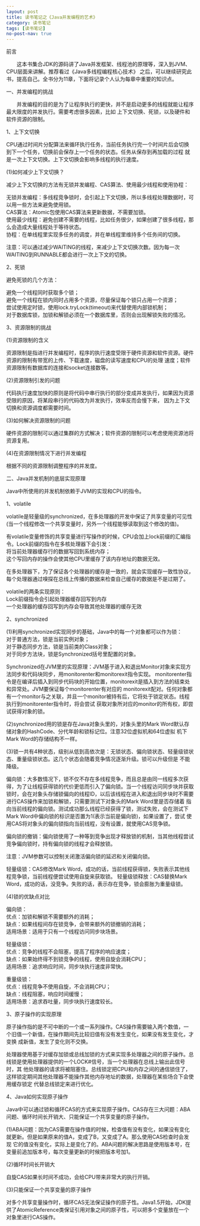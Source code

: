 ```yaml
---
layout: post
title: 读书笔记之《Java并发编程的艺术》
category: 读书笔记
tags: [读书笔记]
no-post-nav: true
---
```


前言

&ensp;&ensp;&ensp;&ensp;这本书集合JDK的源码讲了Java并发框架、线程池的原理等，深入到JVM、CPU层面来讲解。推荐看过《Java多线程编程核心技术》
之后，可以继续研究此书，提高自己。全书分为11章，下面将记录个人认为每章中重要的知识点。

一、并发编程的挑战

&ensp;&ensp;&ensp;&ensp;并发编程的目的是为了让程序执行的更快，并不是启动更多的线程就能让程序最大限度的并发执行。需要考虑很多因素，比如
上下文切换、死锁，以及硬件和软件资源的限制。

1、上下文切换

CPU通过时间片分配算法来循环执行任务，当前任务执行完一个时间片后会切换到下一个任务，切换前会保存上一个任务的状态。任务从保存到再加载的过程
就是一次上下文切换。上下文切换会影响多线程的执行速度。

(1)如何减少上下文切换？

减少上下文切换的方法有无锁并发编程、CAS算法、使用最少线程和使用协程：

无锁并发编程：多线程竞争锁时，会引起上下文切换，所以多线程处理数据时，可以用一些方法来避免使用锁。<br/>
CAS算法：Atomic包使用CAS算法来更新数据，不需要加锁。<br/>
使用最少线程：避免创建不需要的线程，比如任务很少，如果创建了很多线程，那么会造成大量线程处于等待状态。<br/>
协程：在单线程里实现多任务的调度，并在单线程里维持多个任务间的切换。

注意：可以通过减少WAITING的线程，来减少上下文切换次数。因为每一次WAITING到RUNNABLE都会进行一次上下文的切换。

2、死锁

避免死锁的几个方法：

避免一个线程同时获取多个锁；<br/>
避免一个线程在锁内同时占用多个资源，尽量保证每个锁只占用一个资源；<br/>
尝试使用定时锁，使用lock.tryLock(timeout)来代替使用内部锁机制；<br/>
对于数据库锁，加锁和解锁必须在一个数据库里，否则会出现解锁失败的情况。

3、资源限制的挑战

(1)资源限制的含义

资源限制是指进行并发编程时，程序的执行速度受限于硬件资源和软件资源。硬件资源的限制有带宽的上传、下载速度，磁盘的读写速度和CPU的处理
速度；软件资源限制有数据库的连接和socket连接数等。

(2)资源限制引发的问题

代码执行速度加快的原则是将代码中串行执行的部分变成并发执行，如果因为资源受限的原因，将某段串行的代码改为并发执行，效率反而会慢下来，
因为上下文切换和资源调度都需要时间。

(3)如何解决资源限制的问题

硬件资源的限制可以通过集群的方式解决；软件资源的限制可以考虑使用资源池将资源复用。

(4)在资源限制情况下进行并发编程

根据不同的资源限制调整程序的并发度。


二、Java并发机制的底层实现原理

Java中所使用的并发机制依赖于JVM的实现和CPU的指令。

1、volatile

volatile是轻量级的synchronized，在多处理器的开发中保证了共享变量的可见性(当一个线程修改一个共享变量时，另外一个线程能够读取到这个修改的值)。

有volatile变量修饰的共享变量进行写操作的时候，CPU会加上lock前缀的汇编指令。Lock前缀的指令在多核处理器下会引发：<br/>
将当前处理器缓存行的数据写回到系统内存；<br/>
这个写回内存的操作会使其他CPU里缓存了该内存地址的数据无效。

在多处理器下，为了保证各个处理器的缓存是一致的，就会实现缓存一致性协议，每个处理器通过嗅探在总线上传播的数据来检查自己缓存的数据是不是过期了。

volatile的两条实现原则：<br/>
Lock前缀指令会引起处理器缓存回写到内存<br/>
一个处理器的缓存回写到内存会导致其他处理器的缓存无效<br/>

2、synchronized

(1)利用synchronized实现同步的基础，Java中的每一个对象都可以作为锁：<br/>
对于普通方法，锁是当前实例对象；<br/>
对于静态同步方法，锁是当前类的Class对象；<br/>
对于同步方法块，锁是Synchronized括号里配置的对象。

Synchronized在JVM里的实现原理：JVM基于进入和退出Monitor对象来实现方法同步和代码块同步，用monitorenter和monitorexit指令实现。
monitorenter指令是在编译后插入到同步代码块的开始位置，monitorexit是插入到方法的结束处和异常处。JVM要保证每个monitorenter有对应的
monitorexit配对。任何对象都有一个monitor与之关联，并且一个monitor被持有后，它将处于锁定状态。线程执行到monitorenter指令时，将会尝试
获取对象所对应的monitor的所有权，即尝试获得对象的锁。

(2)synchronized用的锁是存在Java对象头里的，对象头里的Mark Word默认存储对象的HashCode、分代年龄和锁标记位。注意32位虚拟机和64位虚拟
机下Mark Word的存储结构不一样。

(3)锁一共有4种状态，级别从低到高依次是：无锁状态、偏向锁状态、轻量级锁状态、重量级锁状态。这几个状态会随着竞争情况逐渐升级。锁可以升级但是
不能降级。

偏向锁：大多数情况下，锁不仅不存在多线程竞争，而且总是由同一线程多次获得，为了让线程获得锁的代价更低而引入了偏向锁。当一个线程访问同步块并获取
锁时，会在对象头存储锁偏向的线程ID，以后该线程在进入和退出同步块时不需要进行CAS操作来加锁和解锁，只需要测试下对象头的Mark Word里是否存储着
指向当前线程的偏向锁。测试成功那么线程已经获得了锁，测试失败，会在测试下Mark Word中偏向锁的标识是否置为1(表示当前是偏向锁)，如果设置了，尝试
使用CAS将对象头的偏向锁指向当前线程，没有设置，就使用CAS竞争锁。

偏向锁的撤销：偏向锁使用了一种等到竞争出现才释放锁的机制，当其他线程尝试竞争偏向锁时，持有偏向锁的线程才会释放锁。

注意：JVM参数可以控制关闭激活偏向锁的延迟和关闭偏向锁。

轻量级锁：CAS修改Mark Word，成功的话，当前线程获得锁，失败表示其他线程竞争锁，当前线程便尝试使用自旋来获取锁。
轻量级锁释放：CAS替换Mark Word，成功的话，没竞争。失败的话，表示存在竞争，锁会膨胀为重量级锁。

(4)锁的优缺点对比

偏向锁：<br/> 
优点：加锁和解锁不需要额外的消耗；<br/> 
缺点：如果线程间存在锁竞争，会带来额外的锁撤销的消耗；<br/> 
适用场景：适用于只有一个线程访问同步块场景。

轻量级锁：<br/> 
优点：竞争的线程不会阻塞，提高了程序的响应速度；<br/> 
缺点：如果始终得不到锁竞争的线程，使用自旋会消耗CPU；<br/> 
适用场景：追求响应时间，同步块执行速度非常快。

重量级锁：<br/> 
优点：线程竞争不使用自旋，不会消耗CPU；<br/> 
缺点：线程阻塞，响应时间缓慢；<br/> 
适用场景：追求吞吐量，同步块执行速度较长。

3、原子操作的实现原理

原子操作指的是不可中断的一个或一系列操作。CAS操作需要输入两个数值，一个旧值一个新值，在操作期间先比较旧值有没有发生变化，如果没有发生变化，才变换
成新值，发生了变化则不交换。

处理器使用基于对缓存加锁或总线加锁的方式来实现多处理器之间的原子操作。总线锁是使用处理器提供的一个LOCK#信号，当一个处理器在总线上输出此信号时，其
他处理器的请求将被阻塞住。总线锁定把CPU和内存之间的通信锁住了，这样锁定期间其他处理器不能操作其他内存地址的数据，处理器在某些场合下会使用缓存锁定
代替总线锁定来进行优化。

4、Java如何实现原子操作

Java中可以通过锁和循环CAS的方式来实现原子操作。CAS存在三大问题：ABA问题、循环时间长开销大、只能保证一个共享变量的原子操作。

(1)ABA问题：因为CAS需要在操作值的时候，检查值有没有变化，如果没有变化就更新。但是如果原来的值A，变成了B，又变成了A。那么使用CAS检查时会发现
它的值没有变化，实际上是变化了的。ABA问题的解决思路是使用版本号，在变量前追加版本号，每次变量更新的时候把版本号加1。

(2)循环时间长开销大

自旋CAS如果长时间不成功，会给CPU带来非常大的执行开销。

(3)只能保证一个共享变量的原子操作

对多个共享变量操作时，循环CAS无法保证操作的原子性。Java1.5开始，JDK提供了AtomicReference类保证引用对象之间的原子性，可以把多个变量放在一个
对象里进行CAS操作。







